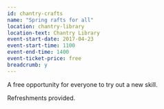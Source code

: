```yaml
---
id: chantry-crafts
name: "Spring rafts for all"
location: chantry-library
location-text: Chantry Library
event-start-date: 2017-04-23
event-start-time: 1100
event-end-time: 1400
event-ticket-price: free
breadcrumb: y
---
```


A free opportunity for everyone to try out a new skill.

Refreshments provided.
